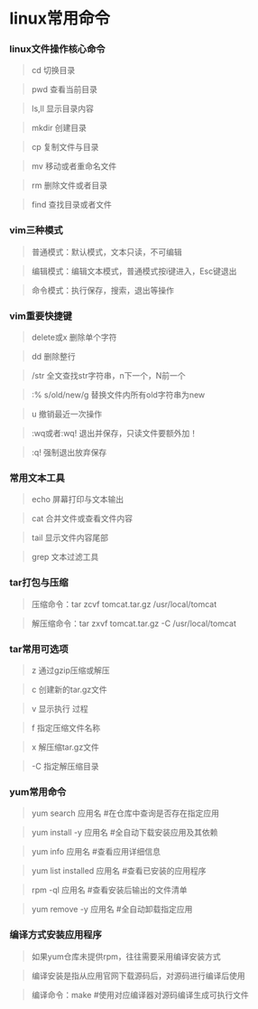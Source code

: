 # linux常用命令



### linux文件操作核心命令

> cd	切换目录

> pwd	查看当前目录

> ls,ll	显示目录内容

> mkdir	创建目录

> cp	复制文件与目录

> mv	移动或者重命名文件

> rm	删除文件或者目录

> find	查找目录或者文件



### vim三种模式

> 普通模式：默认模式，文本只读，不可编辑

> 编辑模式：编辑文本模式，普通模式按i键进入，Esc键退出

> 命令模式：执行保存，搜索，退出等操作

### vim重要快捷键

> delete或x	删除单个字符

> dd	删除整行

> /str	全文查找str字符串，n下一个，N前一个

> :% s/old/new/g	替换文件内所有old字符串为new

> u	撤销最近一次操作

> :wq或者:wq!	退出并保存，只读文件要额外加！

> :q!	强制退出放弃保存



### 常用文本工具

> echo	屏幕打印与文本输出

> cat	合并文件或查看文件内容

> tail	显示文件内容尾部

> grep	文本过滤工具



### tar打包与压缩

> 压缩命令：tar zcvf tomcat.tar.gz /usr/local/tomcat

> 解压缩命令：tar zxvf tomcat.tar.gz -C /usr/local/tomcat

### tar常用可选项

> z	通过gzip压缩或解压

> c	创建新的tar.gz文件

> v	显示执行 过程

> f	指定压缩文件名称

> x	解压缩tar.gz文件

> -C	指定解压缩目录



### yum常用命令

> yum search	应用名 #在仓库中查询是否存在指定应用 

> yum install -y	应用名 #全自动下载安装应用及其依赖

> yum info 	应用名 #查看应用详细信息

> yum list installed 应用名 #查看已安装的应用程序

> rpm -ql 应用名 #查看安装后输出的文件清单

> yum remove -y 应用名 #全自动卸载指定应用

### 编译方式安装应用程序

> 如果yum仓库未提供rpm，往往需要采用编译安装方式

> 编译安装是指从应用官网下载源码后，对源码进行编译后使用

> 编译命令：make #使用对应编译器对源码编译生成可执行文件

